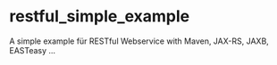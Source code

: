 # restful_simple_example
A simple example für RESTful Webservice with Maven, JAX-RS, JAXB, EASTeasy ...
